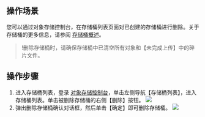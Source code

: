 ## 操作场景
您可以通过对象存储控制台，在存储桶列表页面对已创建的存储桶进行删除。关于存储桶的更多信息，请参阅 [存储桶概述](https://cloud.tencent.com/document/product/436/13312)。

>!删除存储桶时，请确保存储桶中已清空所有对象和【未完成上传】中的碎片文件。

## 操作步骤
1. 进入存储桶列表，登录 [对象存储控制台](https://console.cloud.tencent.com/cos5)，单击左侧导航【存储桶列表】，进入存储桶列表。单击被删除存储桶的右侧【删除】按钮。
![](https://main.qcloudimg.com/raw/b93fd4de9c42c5d8d2e48f69fc48b59d.png)
2. 弹出删除存储桶确认对话框，然后单击【确定】即可删除存储桶。
![](https://main.qcloudimg.com/raw/121c0b37c6ded183b4383cca3aba5429.png)
